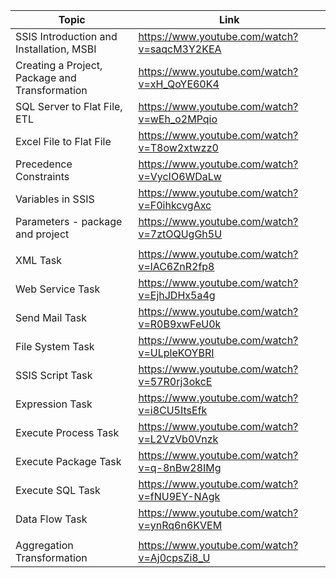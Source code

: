 | Topic | Link |
| ----- | ---- |
|SSIS Introduction and Installation, MSBI | https://www.youtube.com/watch?v=saqcM3Y2KEA |
|Creating a Project, Package and Transformation | https://www.youtube.com/watch?v=xH_QoYE60K4 |
|SQL Server to Flat File, ETL | https://www.youtube.com/watch?v=wEh_o2MPqio |
|Excel File to Flat File | https://www.youtube.com/watch?v=T8ow2xtwzz0 |
|Precedence Constraints | https://www.youtube.com/watch?v=VycIO6WDaLw |
| Variables in SSIS | https://www.youtube.com/watch?v=F0ihkcvgAxc |
| Parameters - package and project | https://www.youtube.com/watch?v=7ztOQUgGh5U |
|  |  |
|XML Task | https://www.youtube.com/watch?v=lAC6ZnR2fp8 |
|Web Service Task | https://www.youtube.com/watch?v=EjhJDHx5a4g |
|Send Mail Task | https://www.youtube.com/watch?v=R0B9xwFeU0k |
|File System Task | https://www.youtube.com/watch?v=ULpleKOYBRI |
|SSIS Script Task | https://www.youtube.com/watch?v=57R0rj3okcE |
|Expression Task | https://www.youtube.com/watch?v=i8CU5ItsEfk |
|Execute Process Task | https://www.youtube.com/watch?v=L2VzVb0Vnzk |
|Execute Package Task | https://www.youtube.com/watch?v=q-8nBw28IMg |
|Execute SQL Task | https://www.youtube.com/watch?v=fNU9EY-NAgk |
|Data Flow Task | https://www.youtube.com/watch?v=ynRq6n6KVEM |
|  |  |
|Aggregation Transformation | https://www.youtube.com/watch?v=Aj0cpsZi8_U |
